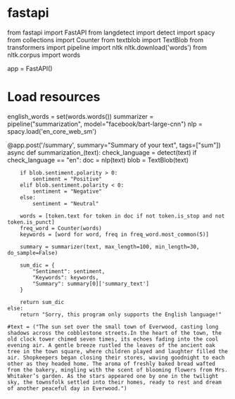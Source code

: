 # fastapi
from fastapi import FastAPI
from langdetect import detect
import spacy
from collections import Counter
from textblob import TextBlob
from transformers import pipeline
import nltk
nltk.download('words')
from nltk.corpus import words

app = FastAPI()

# Load resources
english_words = set(words.words())
summarizer = pipeline("summarization", model="facebook/bart-large-cnn")
nlp = spacy.load('en_core_web_sm')


@app.post('/summary', summary="Summary of your text", tags=["sum"])
async def summarization_(text):
    check_language = detect(text)
    if check_language == "en":
        doc = nlp(text)
        blob = TextBlob(text)

        if blob.sentiment.polarity > 0:
            sentiment = "Positive"
        elif blob.sentiment.polarity < 0:
            sentiment = "Negative"
        else:
            sentiment = "Neutral"

        words = [token.text for token in doc if not token.is_stop and not token.is_punct]
        freq_word = Counter(words)
        keywords = [word for word, freq in freq_word.most_common(5)]

        summary = summarizer(text, max_length=100, min_length=30, do_sample=False)

        sum_dic = {
            "Sentiment": sentiment,
            "Keywords": keywords,
            "Summary": summary[0]['summary_text']
        }

        return sum_dic
    else:
        return "Sorry, this program only supports the English language!"

    #text = ("The sun set over the small town of Everwood, casting long shadows across the cobblestone streets.In the heart of the town, the old clock tower chimed seven times, its echoes fading into the cool evening air. A gentle breeze rustled the leaves of the ancient oak tree in the town square, where children played and laughter filled the air. Shopkeepers began closing their stores, waving goodnight to each other as they headed home. The aroma of freshly baked bread wafted from the bakery, mingling with the scent of blooming flowers from Mrs. Whitaker’s garden. As the stars appeared one by one in the twilight sky, the townsfolk settled into their homes, ready to rest and dream of another peaceful day in Everwood.")

